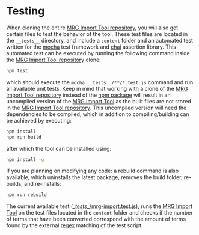 # Testing

When cloning the entire [MRG Import Tool repository](https://github.com/tno-terminology-design/mrg-import), you will also get certain files to test the behavior of the tool. These test files are located in the `__tests__` directory, and include a `content` folder and an automated test written for the [mocha](https://mochajs.org/) test framework and [chai](https://www.chaijs.com/) assertion library. This automated test can be executed by running the following command inside the [MRG Import Tool repository](https://github.com/tno-terminology-design/mrg-import) clone: 
```bash
npm test
```
which should execute the `mocha __tests__/**/*.test.js` command and run all available unit tests.
Keep in mind that working with a clone of the [MRG Import Tool repository](https://github.com/tno-terminology-design/mrg-import) instead of the [npm package](https://www.npmjs.com/package/@tno-terminoloy-design/mrg-import) will result in an uncompiled version of the [MRG Import Tool](@) as the built files are not stored in the [MRG Import Tool repository](https://github.com/tno-terminology-design/mrg-import). This uncompiled version will need the dependencies to be compiled, which in addition to compiling/building can be achieved by executing:
```bash
npm install
npm run build
```
after which the tool can be installed using:
```bash
npm install -g
```

If you are planning on modifying any code: a rebuild command is also available, which uninstalls the latest package, removes the build folder, re-builds, and re-installs:
```bash
npm run rebuild
```

The current available test ([\__tests__/mrg-import.test.js](https://github.com/tno-terminology-design/mrg-import/blob/main/__tests__/mrg-import.test.js)), runs the [MRG Import Tool](@) on the test files located in the `content` folder and checks if the number of terms that have been converted correspond with the amount of terms found by the external [regex](@) matching of the test script.
